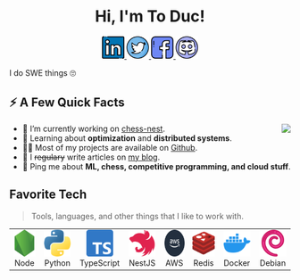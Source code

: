 <h1 align="center">Hi, I'm To Duc!</h1>

<p align="center">
  <a href="https://www.linkedin.com/in/20toduc01">
    <img
      alt="LinkedIn"
      width="40px"
      src="https://github.com/tokudayo/tokudayo/blob/main/assets/linkedin.png"
    />
  </a>
  <a href="https://twitter.com/20toduc01">
    <img
      alt="Twitter"
      width="40px"
      src="https://github.com/tokudayo/tokudayo/blob/main/assets/twitter.png"
    />
  </a>
  <a href="https://www.facebook.com/20toduc01/">
    <img
      alt="Facebook"
      width="40px"
      src="https://github.com/tokudayo/tokudayo/blob/main/assets/facebook.png"
    />
  </a>
  <a href="https://discord.com/users/815233352952840235">
    <img
      alt="Discord"
      width="40px"
      src="https://github.com/tokudayo/tokudayo/blob/main/assets/discord.png"
    />
  </a>
</p>

I do SWE things 🙄

<h2>⚡️ A Few Quick Facts</h2>

<img
  align="right"
  src="https://github-readme-stats.vercel.app/api?username=tokudayo&show_icons=true&title_color=ffc857&icon_color=8ac926&text_color=daf7dc&bg_color=151515&hide=issues&count_private=true&include_all_commits=true"
/>

<ul>
  <li>
    🔭 I’m currently working on
    <a href="https://github.com/20toduc01/chess-nest">chess-nest</a>.
  </li>
  <li>
    🧐 Learning about <strong>optimization</strong> and
    <strong>distributed systems</strong>.
  </li>
  <li>
    👨‍💻 Most of my projects are available on
    <a href="https://github.com/tokudayo">Github</a>.
  </li>
  <li>
    📝 I <del>regulary</del> write articles on
    <a href="https://tokudayo.github.io">my blog</a>.
  </li>
  <li>
    💬 Ping me about
    <strong>ML, chess, competitive programming, and cloud stuff</strong>.
  </li>
  <!-- <li>📙 Check out my <a href="">resume</a>.</li> -->
</ul>

<h2 align="left" id="macropower-tech">Favorite Tech</h2>

> Tools, languages, and other things that I like to work with.

<table>
  <tr>
    <td align="center" width="96">
      <a>
        <img src="assets/node.png" width="48" height="48" alt="Node" />
      </a>
      <br />Node
    </td>
    <td align="center" width="96">
      <a>
        <img src="assets/python.png" width="48" height="48" alt="Python" />
      </a>
      <br />Python
    </td>
    <td align="center" width="96">
      <a>
        <img src="assets/typescript.png" width="48" height="48" alt="TS" />
      </a>
      <br />TypeScript
    </td>
    <td align="center" width="96">
      <a>
        <img src="assets/nest.png" width="48" height="48" alt="NestJS" />
      </a>
      <br />NestJS
    </td>
    <td align="center" width="96">
      <a>
        <img src="assets/aws.png" width="48" height="48" alt="AWS" />
      </a>
      <br />AWS
    </td>
    <td align="center" width="96">
      <a>
        <img src="assets/redis.svg" width="48" height="48" alt="Redis" />
      </a>
      <br />Redis
    </td>
    <td align="center" width="96">
      <a>
        <img src="assets/docker.png" width="48" height="48" alt="Docker" />
      </a>
      <br />Docker
    </td>
    <td align="center" width="96">
      <a>
        <img src="assets/debian.png" width="48" height="48" alt="Debian" />
      </a>
      <br />Debian
    </td>
  </tr>
</table>

<!--
[![Top Langs](https://github-readme-stats.vercel.app/api/top-langs/?username=tokudayo&layout=compact&exclude_repo=AIFA&text_color=daf7dc&bg_color=151515&hide=html,css,scss)](https://github.com/anuraghazra/github-readme-stats)
-->
